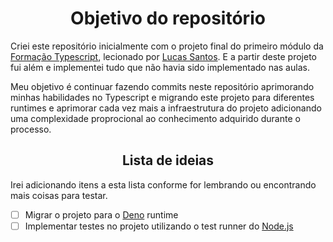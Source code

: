 <h1 align="center">Objetivo do repositório</h1>

  Criei este repositório inicialmente com o projeto final do primeiro módulo da [Formação Typescript](https://formacaots.com.br/ 'Primeiro curso completo de TypeScript do Brasil'), lecionado por [Lucas Santos](https://blog.lsantos.dev/ 'Conteúdos sobre desenvolvimento e tecnologia').
E a partir deste projeto fui além e implementei tudo que não havia sido implementado nas aulas.

  Meu objetivo é continuar fazendo commits neste repositório aprimorando minhas habilidades no Typescript e migrando este projeto para diferentes runtimes e aprimorar cada vez mais a infraestrutura do projeto adicionando uma complexidade proprocional ao conhecimento adquirido durante o processo.

<h2 align="center">Lista de ideias</h2>
  Irei adicionando itens a esta lista conforme for lembrando ou encontrando mais coisas para testar.
  
- [ ] Migrar o projeto para o [Deno](https://deno.com/) runtime
- [ ] Implementar testes no projeto utilizando o test runner do [Node.js](https://nodejs.org/api/test.html)

